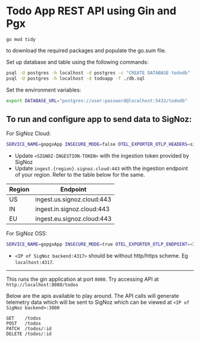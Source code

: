 # Todo App REST API using Gin and Pgx

```
go mod tidy
```
to download the required packages and populate the go.sum file. 

Set up database and table using the following commands:

```bash
psql -U postgres -h localhost -d postgres -c "CREATE DATABASE tododb"
psql -U postgres -h localhost -d todoapp -f ./db.sql
```

Set the environment variables:

```bash
export DATABASE_URL="postgres://user:password@localhost:5432/tododb"
```

## To run and configure app to send data to SigNoz:

For SigNoz Cloud:

```bash
SERVICE_NAME=gopgxApp INSECURE_MODE=false OTEL_EXPORTER_OTLP_HEADERS=signoz-access-token=<SIGNOZ-INGESTION-TOKEN> OTEL_EXPORTER_OTLP_ENDPOINT=ingest.{region}.signoz.cloud:443 go run .
```

- Update `<SIGNOZ-INGESTION-TOKEN>` with the ingestion token provided by SigNoz
- Update `ingest.{region}.signoz.cloud:443` with the ingestion endpoint of your region. Refer to the table below for the same.

| Region | Endpoint                   |
| ------ | -------------------------- |
| US     | ingest.us.signoz.cloud:443 |
| IN     | ingest.in.signoz.cloud:443 |
| EU     | ingest.eu.signoz.cloud:443 |

For SigNoz OSS:

``` bash
SERVICE_NAME=gopgxApp INSECURE_MODE=true OTEL_EXPORTER_OTLP_ENDPOINT=<IP of SigNoz backend>:4317 go run .
```

- `<IP of SigNoz backend:4317>` should be without http/https scheme. Eg `localhost:4317`.

---

This runs the gin application at port `8080`. Try accessing API at `http://localhost:8080/todos`

Below are the apis available to play around. The API calls will generate telemetry data which will be sent to SigNoz which can be viewed at `<IP of SigNoz backend>:3000`

```
GET    /todos                    
POST   /todos                    
PATCH  /todos/:id                
DELETE /todos/:id                
```